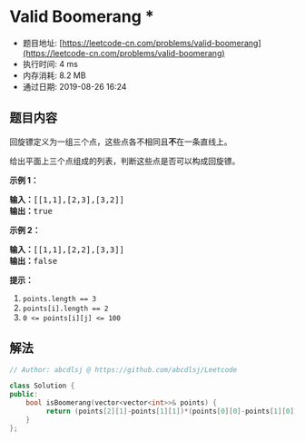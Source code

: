 # Valid Boomerang *
- 题目地址: [https://leetcode-cn.com/problems/valid-boomerang](https://leetcode-cn.com/problems/valid-boomerang)
- 执行时间: 4 ms
- 内存消耗: 8.2 MB
- 通过日期: 2019-08-26 16:24

## 题目内容
<p>回旋镖定义为一组三个点，这些点各不相同且<strong>不</strong>在一条直线上。</p>

<p>给出平面上三个点组成的列表，判断这些点是否可以构成回旋镖。</p>



<p><strong>示例 1：</strong></p>

<pre><strong>输入：</strong>[[1,1],[2,3],[3,2]]
<strong>输出：</strong>true
</pre>

<p><strong>示例 2：</strong></p>

<pre><strong>输入：</strong>[[1,1],[2,2],[3,3]]
<strong>输出：</strong>false</pre>



<p><strong>提示：</strong></p>

<ol>
	<li><code>points.length == 3</code></li>
	<li><code>points[i].length == 2</code></li>
	<li><code>0 <= points[i][j] <= 100</code></li>
</ol>


## 解法
```cpp
// Author: abcdlsj @ https://github.com/abcdlsj/Leetcode

class Solution {
public:
    bool isBoomerang(vector<vector<int>>& points) {
         return (points[2][1]-points[1][1])*(points[0][0]-points[1][0]) != (points[0][1]-points[1][1])*(points[2][0]-points[1][0]);
    }
};

```